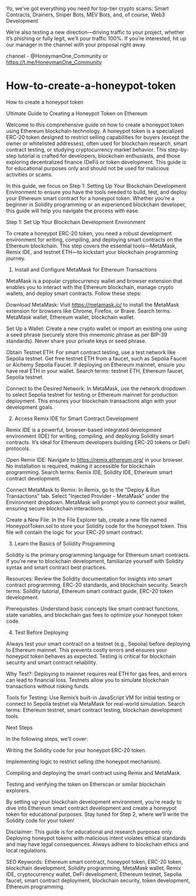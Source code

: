 
Yo, we’ve got everything you need for top-tier crypto scams: Smart Contracts, Drainers, Sniper Bots, MEV Bots, and, of course, Web3 Development

We’re also testing a new direction—driving traffic to your project, whether it’s phishing or fully legit, we’ll pour traffic 100%. If you’re interested, hit up our manager in the channel with your proposal right away

channel - @HoneymanOne_Community or https://t.me/HoneymanOne_Community


# How-to-create-a-honeypot-token
How to create a honeypot token 

Ultimate Guide to Creating a Honeypot Token on Ethereum

Welcome to this comprehensive guide on how to create a honeypot token using Ethereum blockchain technology. A honeypot token is a specialized ERC-20 token designed to restrict selling capabilities for buyers (except the owner or whitelisted addresses), often used for blockchain research, smart contract testing, or studying cryptocurrency market behavior. This step-by-step tutorial is crafted for developers, blockchain enthusiasts, and those exploring decentralized finance (DeFi) or token development. This guide is for educational purposes only and should not be used for malicious activities or scams.

In this guide, we focus on Step 1: Setting Up Your Blockchain Development Environment to ensure you have the tools needed to build, test, and deploy your Ethereum smart contract for a honeypot token. Whether you're a beginner in Solidity programming or an experienced blockchain developer, this guide will help you navigate the process with ease.

Step 1: Set Up Your Blockchain Development Environment

To create a honeypot ERC-20 token, you need a robust development environment for writing, compiling, and deploying smart contracts on the Ethereum blockchain. This step covers the essential tools—MetaMask, Remix IDE, and testnet ETH—to kickstart your blockchain programming journey.

1. Install and Configure MetaMask for Ethereum Transactions

MetaMask is a popular cryptocurrency wallet and browser extension that enables you to interact with the Ethereum blockchain, manage crypto wallets, and deploy smart contracts. Follow these steps:

Download MetaMask: Visit https://metamask.io/ to install the MetaMask extension for browsers like Chrome, Firefox, or Brave. Search terms: MetaMask wallet, Ethereum wallet, blockchain wallet.



Set Up a Wallet: Create a new crypto wallet or import an existing one using a seed phrase (securely store this mnemonic phrase as per BIP-39 standards). Never share your private keys or seed phrase.



Obtain Testnet ETH: For smart contract testing, use a test network like Sepolia testnet. Get free testnet ETH from a faucet, such as Sepolia Faucet or Alchemy Sepolia Faucet. If deploying on Ethereum mainnet, ensure you have real ETH in your wallet. Search terms: testnet ETH, Ethereum faucet, Sepolia testnet.



Connect to the Desired Network: In MetaMask, use the network dropdown to select Sepolia testnet for testing or Ethereum mainnet for production deployment. This ensures your blockchain transactions align with your development goals.

2. Access Remix IDE for Smart Contract Development

Remix IDE is a powerful, browser-based integrated development environment (IDE) for writing, compiling, and deploying Solidity smart contracts. It’s ideal for Ethereum developers building ERC-20 tokens or DeFi protocols.





Open Remix IDE: Navigate to https://remix.ethereum.org/ in your browser. No installation is required, making it accessible for blockchain programming. Search terms: Remix IDE, Solidity IDE, Ethereum smart contract development.



Connect MetaMask to Remix: In Remix, go to the "Deploy & Run Transactions" tab. Select "Injected Provider - MetaMask" under the Environment dropdown. MetaMask will prompt you to connect your wallet, ensuring secure blockchain interactions.



Create a New File: In the File Explorer tab, create a new file named HoneypotToken.sol to store your Solidity code for the honeypot token. This file will contain the logic for your ERC-20 smart contract.

3. Learn the Basics of Solidity Programming

Solidity is the primary programming language for Ethereum smart contracts. If you’re new to blockchain development, familiarize yourself with Solidity syntax and smart contract best practices.





Resources: Review the Solidity documentation for insights into smart contract programming, ERC-20 standards, and blockchain security. Search terms: Solidity tutorial, Ethereum smart contract guide, ERC-20 token development.



Prerequisites: Understand basic concepts like smart contract functions, state variables, and blockchain gas fees to optimize your honeypot token code.

4. Test Before Deploying

Always test your smart contract on a testnet (e.g., Sepolia) before deploying to Ethereum mainnet. This prevents costly errors and ensures your honeypot token behaves as expected. Testing is critical for blockchain security and smart contract reliability.



Why Test?: Deploying to mainnet requires real ETH for gas fees, and errors can lead to financial loss. Testnets allow you to simulate blockchain transactions without risking funds.



Tools for Testing: Use Remix’s built-in JavaScript VM for initial testing or connect to Sepolia testnet via MetaMask for real-world simulation. Search terms: Ethereum testnet, smart contract testing, blockchain development tools.

Next Steps

In the following steps, we’ll cover:





Writing the Solidity code for your honeypot ERC-20 token.



Implementing logic to restrict selling (the honeypot mechanism).



Compiling and deploying the smart contract using Remix and MetaMask.



Testing and verifying the token on Etherscan or similar blockchain explorers.

By setting up your blockchain development environment, you’re ready to dive into Ethereum smart contract development and create a honeypot token for educational purposes. Stay tuned for Step 2, where we’ll write the Solidity code for your token!

Disclaimer: This guide is for educational and research purposes only. Deploying honeypot tokens with malicious intent violates ethical standards and may have legal consequences. Always adhere to blockchain ethics and local regulations.

SEO Keywords: Ethereum smart contract, honeypot token, ERC-20 token, blockchain development, Solidity programming, MetaMask wallet, Remix IDE, cryptocurrency wallet, DeFi development, Ethereum testnet, Sepolia faucet, smart contract deployment, blockchain security, token development, Ethereum programming.
